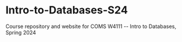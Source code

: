 # Intro-to-Databases-S24
Course repository and website for COMS W4111 -- Intro to Databases, Spring 2024
